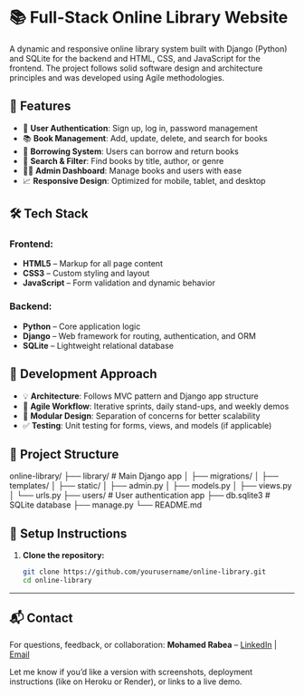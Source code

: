 # 📚 Full-Stack Online Library Website

A dynamic and responsive online library system built with Django (Python) and SQLite for the backend and HTML, CSS, and JavaScript for the frontend. The project follows solid software design and architecture principles and was developed using Agile methodologies.

## 🚀 Features

- 🔐 **User Authentication**: Sign up, log in, password management
- 📚 **Book Management**: Add, update, delete, and search for books
- 📄 **Borrowing System**: Users can borrow and return books
- 🔎 **Search & Filter**: Find books by title, author, or genre
- 🧑‍💼 **Admin Dashboard**: Manage books and users with ease
- 📈 **Responsive Design**: Optimized for mobile, tablet, and desktop

## 🛠️ Tech Stack

### Frontend:
- **HTML5** – Markup for all page content
- **CSS3** – Custom styling and layout
- **JavaScript** – Form validation and dynamic behavior

### Backend:
- **Python** – Core application logic
- **Django** – Web framework for routing, authentication, and ORM
- **SQLite** – Lightweight relational database

## 🧠 Development Approach

- 💡 **Architecture**: Follows MVC pattern and Django app structure
- 🔁 **Agile Workflow**: Iterative sprints, daily stand-ups, and weekly demos
- 🧩 **Modular Design**: Separation of concerns for better scalability
- ✅ **Testing**: Unit testing for forms, views, and models (if applicable)

## 📂 Project Structure

online-library/
├── library/ # Main Django app
│ ├── migrations/
│ ├── templates/
│ ├── static/
│ ├── admin.py
│ ├── models.py
│ ├── views.py
│ └── urls.py
├── users/ # User authentication app
├── db.sqlite3 # SQLite database
├── manage.py
└── README.md


## 🧪 Setup Instructions

1. **Clone the repository:**
   ```bash
   git clone https://github.com/yourusername/online-library.git
   cd online-library

---

## 📬 Contact

For questions, feedback, or collaboration:
**Mohamed Rabea** – [LinkedIn](https://www.linkedin.com/in/mohamed-rabea-991373261/) | [Email](mailto:mhmdrby769@email.com)


Let me know if you’d like a version with screenshots, deployment instructions (like on Heroku or Render), or links to a live demo.

